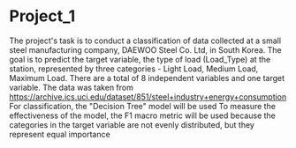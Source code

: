 # Project_1
The project's task is to conduct a classification of data collected at a small steel manufacturing company, DAEWOO Steel Co. Ltd, in South Korea. The goal is to predict the target variable, the type of load (Load_Type) at the station, represented by three categories - Light Load, Medium Load, Maximum Load. There are a total of 8 independent variables and one target variable. The data was taken from https://archive.ics.uci.edu/dataset/851/steel+industry+energy+consumption For classification, the "Decision Tree" model will be used To measure the effectiveness of the model, the F1 macro metric will be used because the categories in the target variable are not evenly distributed, but they represent equal importance
